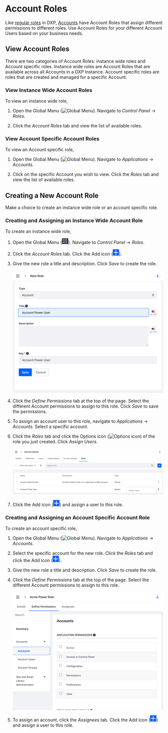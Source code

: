 # Account Roles

Like [regular roles](../roles-and-permissions/understanding-roles-and-permissions.md) in DXP, [Accounts](../accounts.md) have Account Roles that assign different permissions to different roles. Use Account Roles for your different Account Users based on your business needs.

## View Account Roles

There are two categories of Account Roles: instance wide roles and Account specific roles. Instance wide roles are Account Roles that are available across all Accounts in a DXP Instance. Account specific roles are roles that are created and managed for a specific Account.

### View Instance Wide Account Roles

To view an instance wide role, 

1. Open the Global Menu (![Global Menu](../images/icon-applications-menu.png)). Navigate to *Control Panel* &rarr; *Roles*.

1. Click the *Account Roles* tab and view the list of available roles.

### View Account Specific Account Roles

To view an Account specific role,

1. Open the Global Menu (![Global Menu](../images/icon-applications-menu.png)). Navigate to *Applications* &rarr; *Accounts*.

1. Click on the specific Account you wish to view. Click the *Roles* tab and view the list of available roles.

## Creating a New Account Role

Make a choice to create an instance wide role or an account specific role.

### Creating and Assigning an Instance Wide Account Role

To create an instance wide role,

1. Open the Global Menu (![Global Menu](../../images/icon-applications-menu.png)). Navigate to *Control Panel* &rarr; *Roles*.

1. Click the *Account Roles* tab. Click the Add icon (![Add icon](../../images/icon-add.png)).

1. Give the new role a title and description. Click *Save* to create the role.

    ![Give the role a new title and description.](./account-roles/images/01.png)

1. Click the *Define Permissions* tab at the top of the page. Select the different Account permissions to assign to this role. Click *Save* to save the permissions.

1. To assign an account user to this role, navigate to *Applications* &rarr; *Accounts*. Select a specific account. 

1. Click the *Roles* tab and click the Options icon (![Options icon](../../images/icon-action.png)) of the role you just created. Click *Assign Users*.

    ![Click the options icon of the account and click Assign Users.](./account-roles/images/02.png)

1. Click the Add icon (![Add icon](../../images/icon-add.png)) and assign a user to this role.

### Creating and Assigning an Account Specific Account Role

To create an account specific role, 

1. Open the Global Menu (![Global Menu](../images/icon-applications-menu.png)). Navigate to *Applications* &rarr; *Accounts*.

1. Select the specific account for the new role. Click the *Roles* tab and click the Add icon (![Add icon](../../images/icon-add.png)).

1. Give the new role a title and description. Click *Save* to create the role.

1. Click the *Define Permissions* tab at the top of the page. Select the different Account permissions to assign to this role. 

    ![Select the permissions to assign to this role.](./account-roles/images/03.png)

1. To assign an account, click the *Assignees* tab. Click the Add icon (![Add icon](../../images/icon-add.png)) and assign a user to this role.